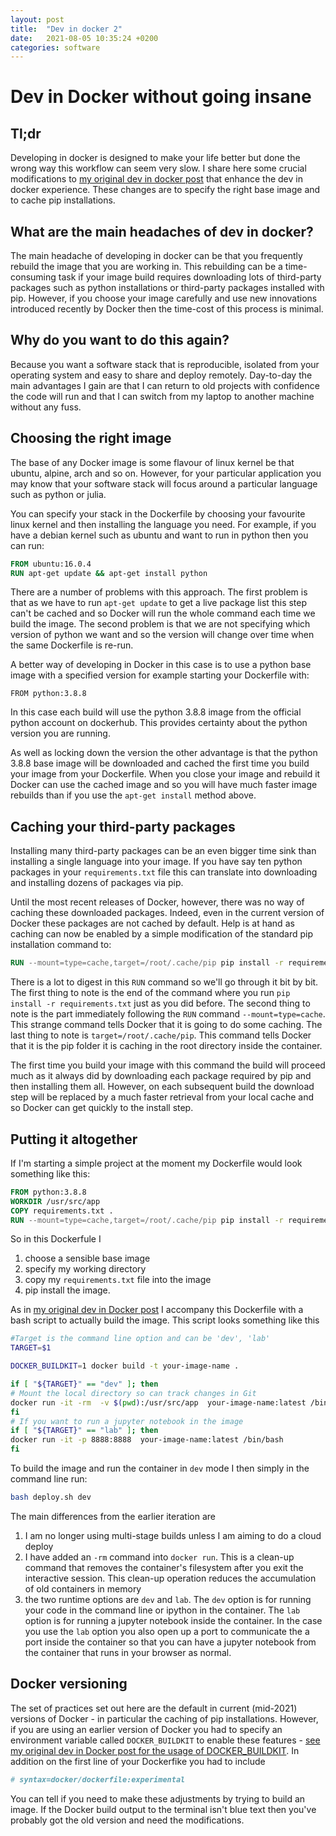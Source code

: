 ```yaml
---
layout: post
title:  "Dev in docker 2"
date:   2021-08-05 10:35:24 +0200
categories: software
---
```

# Dev in Docker without going insane

## Tl;dr
Developing in docker is designed to make your life better but done the wrong way this workflow can seem very slow. I share here some crucial modifications to [my original dev in docker post](https://braaannigan.github.io/software/2020/07/26/dev_in_docker.html) that enhance the dev in docker experience. These changes are to specify the right base image and to cache pip installations.

## What are the main headaches of dev in docker?

The main headache of developing in docker can be that you frequently rebuild the image that you are working in. This rebuilding can be a time-consuming task if your image build requires downloading lots of third-party packages such as python installations or third-party packages installed with pip. However, if you choose your image carefully and use new innovations introduced recently by Docker then the time-cost of this process is minimal.

## Why do you want to do this again? 

Because you want a software stack that is reproducible, isolated from your operating system and easy to share and deploy remotely. Day-to-day the main advantages I gain are that I can return to old projects with confidence the code will run and that I can switch from my laptop to another machine without any fuss. 

## Choosing the right image

The base of any Docker image is some flavour of linux kernel be that ubuntu, alpine, arch and so on. However, for your particular application you may know that your software stack will focus around a particular language such as python or julia. 

You can specify your stack in the Dockerfile by choosing your favourite linux kernel and then installing the language you need. For example, if you have a debian kernel such as ubuntu and want to run in python then you can run:
```Dockerfile
FROM ubuntu:16.0.4
RUN apt-get update && apt-get install python
```

There are a number of problems with this approach. The first problem is that as we have to run ```apt-get update``` to get a live package list this step can't be cached and so Docker will run the whole command each time we build the image. The second problem is that we are not specifying which version of python we want and so the version will change over time when the same Dockerfile is re-run.

A better way of developing in Docker in this case is to use a python base image with a specified version for example starting your Dockerfile with:

```
FROM python:3.8.8
```
In this case each build will use the python 3.8.8 image from the official python account on dockerhub. This provides certainty about the python version you are running.  

As well as locking down the version the other advantage is that the python 3.8.8 base image will be downloaded and cached the first time you build your image from your Dockerfile. When you close your image and rebuild it Docker can use the cached image and so you will have much faster image rebuilds than if you use the ```apt-get install``` method above.

## Caching your third-party packages
Installing many third-party packages can be an even bigger time sink than installing a single language into your image. If you have say ten python packages in your `requirements.txt` file this can translate into downloading and installing dozens of packages via pip.

Until the most recent releases of Docker, however, there was no way of caching these downloaded packages. Indeed, even in the current version of Docker these packages are not cached by default. Help is at hand as caching can now be enabled by a simple modification of the standard pip installation command to:
```Dockerfile
RUN --mount=type=cache,target=/root/.cache/pip pip install -r requirements.txt
```
There is a lot to digest in this `RUN` command so we'll go through it bit by bit. The first thing to note is the end of the command where you run `pip install -r requirements.txt` just as you did before. The second thing to note is the part immediately following the `RUN` command `--mount=type=cache`. This strange command tells Docker that it is going to do some caching. The last thing to note is `target=/root/.cache/pip`. This command tells Docker that it is the pip folder it is caching in the root directory inside the container.

The first time you build your image with this command the build will proceed much as it always did by downloading each package required by pip and then installing them all.  However, on each subsequent build the download step will be replaced by a much faster retrieval from your local cache and so Docker can get quickly to the install step.

## Putting it altogether

If I'm starting a simple project at the moment my Dockerfile would look something like this:
```Dockerfile
FROM python:3.8.8
WORKDIR /usr/src/app
COPY requirements.txt .
RUN --mount=type=cache,target=/root/.cache/pip pip install -r requirements.txt
```

So in this Dockerfule I 
1. choose a sensible base image
2. specify my working directory 
3. copy my `requirements.txt` file into the image
4. pip install the image. 

As in [my original dev in Docker post](https://braaannigan.github.io/software/2020/07/26/dev_in_docker.html) I accompany this Dockerfile with a bash script to actually build the image. This script looks something like this
```bash
#Target is the command line option and can be 'dev', 'lab'
TARGET=$1

DOCKER_BUILDKIT=1 docker build -t your-image-name .

if [ "${TARGET}" == "dev" ]; then
# Mount the local directory so can track changes in Git
docker run -it -rm  -v $(pwd):/usr/src/app  your-image-name:latest /bin/bash
fi
# If you want to run a jupyter notebook in the image
if [ "${TARGET}" == "lab" ]; then
docker run -it -p 8888:8888  your-image-name:latest /bin/bash
fi
```
To build the image and run the container in `dev` mode I then simply in the command line run:
```bash
bash deploy.sh dev
```

The main differences from the earlier iteration are 
1. I am no longer using multi-stage builds unless I am aiming to do a cloud deploy 
2. I have added an `-rm` command into `docker run`. This is a clean-up command that removes the container's filesystem after you exit the interactive session. This clean-up operation reduces the accumulation of old containers in memory 
3. the two runtime options are `dev` and `lab`. The `dev` option is for running your code in the command line or ipython in the container. The `lab` option is for running a jupyter notebook inside the container. In the case you use the `lab` option you also open up a port to communicate the a port inside the container so that you can have a jupyter notebook from the container that runs in your browser as normal. 

## Docker versioning

The set of practices set out here are the default in current (mid-2021) versions of Docker - in particular the caching of pip installations. However, if you are using an earlier version of Docker you had to specify an environment variable called `DOCKER_BUILDKIT` to enable these features - [see my original dev in Docker post for the usage of DOCKER_BUILDKIT](https://braaannigan.github.io/software/2020/07/26/dev_in_docker.html). In addition on the first line of your Dockerfike you had to include
```Dockerfile
# syntax=docker/dockerfile:experimental
```

You can tell if you need to make these adjustments by trying to build an image. If the Docker build output to the terminal isn't blue text then you've probably got the old version and need the modifications.



